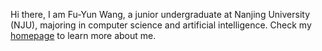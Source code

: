 Hi there, I am Fu-Yun Wang, a junior undergraduate at Nanjing University (NJU), majoring in computer science and artificial intelligence. Check my [homepage](https://g-u-n.github.io/) to learn more about me.
